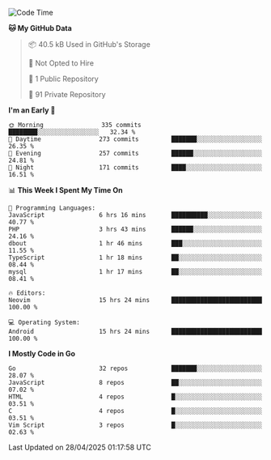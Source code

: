
<!--START_SECTION:waka-->
![Code Time](http://img.shields.io/badge/Code%20Time-5%2C869%20hrs%2016%20mins-blue)

**🐱 My GitHub Data** 

> 📦 40.5 kB Used in GitHub's Storage 
 > 
> 🚫 Not Opted to Hire
 > 
> 📜 1 Public Repository 
 > 
> 🔑 91 Private Repository 
 > 
**I'm an Early 🐤** 

```text
🌞 Morning                335 commits         ████████░░░░░░░░░░░░░░░░░   32.34 % 
🌆 Daytime                273 commits         ███████░░░░░░░░░░░░░░░░░░   26.35 % 
🌃 Evening                257 commits         ██████░░░░░░░░░░░░░░░░░░░   24.81 % 
🌙 Night                  171 commits         ████░░░░░░░░░░░░░░░░░░░░░   16.51 % 
```


📊 **This Week I Spent My Time On** 

```text
💬 Programming Languages: 
JavaScript               6 hrs 16 mins       ██████████░░░░░░░░░░░░░░░   40.77 % 
PHP                      3 hrs 43 mins       ██████░░░░░░░░░░░░░░░░░░░   24.16 % 
dbout                    1 hr 46 mins        ███░░░░░░░░░░░░░░░░░░░░░░   11.55 % 
TypeScript               1 hr 18 mins        ██░░░░░░░░░░░░░░░░░░░░░░░   08.44 % 
mysql                    1 hr 17 mins        ██░░░░░░░░░░░░░░░░░░░░░░░   08.41 % 

🔥 Editors: 
Neovim                   15 hrs 24 mins      █████████████████████████   100.00 % 

💻 Operating System: 
Android                  15 hrs 24 mins      █████████████████████████   100.00 % 
```

**I Mostly Code in Go** 

```text
Go                       32 repos            ███████░░░░░░░░░░░░░░░░░░   28.07 % 
JavaScript               8 repos             ██░░░░░░░░░░░░░░░░░░░░░░░   07.02 % 
HTML                     4 repos             █░░░░░░░░░░░░░░░░░░░░░░░░   03.51 % 
C                        4 repos             █░░░░░░░░░░░░░░░░░░░░░░░░   03.51 % 
Vim Script               3 repos             █░░░░░░░░░░░░░░░░░░░░░░░░   02.63 % 
```




 Last Updated on 28/04/2025 01:17:58 UTC
<!--END_SECTION:waka-->
